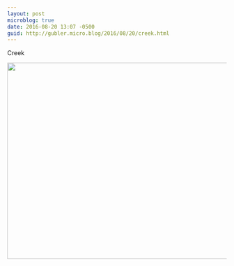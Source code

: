 ```yaml
---
layout: post
microblog: true
date: 2016-08-20 13:07 -0500
guid: http://gubler.micro.blog/2016/08/20/creek.html
---
```

Creek

<img src="http://microblog.dev88.co/uploads/2018/7f30c0527a.jpg" width="600" height="450" />
